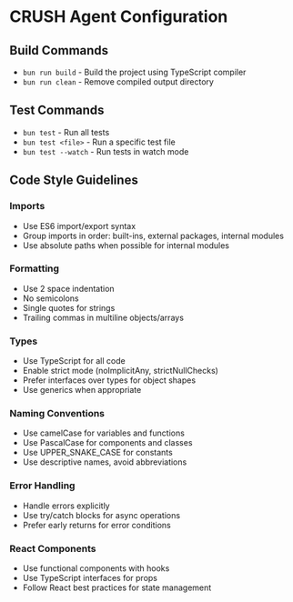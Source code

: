 # CRUSH Agent Configuration

## Build Commands
- `bun run build` - Build the project using TypeScript compiler
- `bun run clean` - Remove compiled output directory

## Test Commands
- `bun test` - Run all tests
- `bun test <file>` - Run a specific test file
- `bun test --watch` - Run tests in watch mode

## Code Style Guidelines

### Imports
- Use ES6 import/export syntax
- Group imports in order: built-ins, external packages, internal modules
- Use absolute paths when possible for internal modules

### Formatting
- Use 2 space indentation
- No semicolons
- Single quotes for strings
- Trailing commas in multiline objects/arrays

### Types
- Use TypeScript for all code
- Enable strict mode (noImplicitAny, strictNullChecks)
- Prefer interfaces over types for object shapes
- Use generics when appropriate

### Naming Conventions
- Use camelCase for variables and functions
- Use PascalCase for components and classes
- Use UPPER_SNAKE_CASE for constants
- Use descriptive names, avoid abbreviations

### Error Handling
- Handle errors explicitly
- Use try/catch blocks for async operations
- Prefer early returns for error conditions

### React Components
- Use functional components with hooks
- Use TypeScript interfaces for props
- Follow React best practices for state management